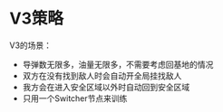 # V3策略

V3的场景：

- 导弹数无限多，油量无限多，不需要考虑回基地的情况
- 双方在没有找到敌人时会自动开全局挂找敌人
- 我方会在进入安全区域以外时自动回到安全区域
- 只用一个Switcher节点来训练

